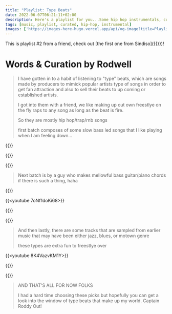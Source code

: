 ```yaml
---
title: "Playlist: Type Beats"
date: 2022-06-07T06:21:11+02:00
description: Here's a playlist for you...Some hip hop instrumentals, curated & shared by Rodwell
tags: [music, playlist, curated, hip-hop, instrumental]
images: ['https://images-here-hugo.vercel.app/api/og-image?title=Playlist%3A%20Type%20Beats']
---
```


This is playlist #2 from a friend, check out [the first one from Sindiso]({{<ref wake-up-go>}})!

# Words & Curation by Rodwell

> I have gotten in to a habit of listening to "type" beats, which are songs made by producers to mimick popular artists type of songs in order to get fan attraction and also to sell their beats to up coming or established artists.
>
> I got into them with a friend, we like making up out own freestlye on the fly raps to any song as long as the beat is fire.
> 
> So they are mostly hip hop/trap/rnb songs
>
> first batch composes of some slow bass led songs that I like playing when I am feeling down...

{{<youtube KyEev8lf484>}}

{{<youtube UwJdjBSlmPc>}}

{{<youtube zNwBNwjWYbg>}}

> Next batch is by a guy who makes mellowful bass guitar/piano chords if there is such a thing, haha

{{<youtube WsIKTzGLlLI>}}

{{<youtube 7oNf1doKi68>}}

{{<youtube fVjj4260CHg>}}

{{<youtube FSQYPqTSSE4>}}

> And then lastly, there are some tracks that are sampled from earlier music that may have been either jazz, blues, or motown genre
>
> these types are extra fun to freestlye over

{{<youtube 8K4VazvKM1Y>}}

{{<youtube WBbdfebWTGQ>}}

{{<youtube dt8awhDWIPk>}}

> AND THAT'S ALL FOR NOW FOLKS
> 
> I had a hard time choosing these picks but hopefully you can get a look into the window of type beats that make up my world. Captain Roddy Out!